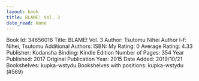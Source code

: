 ```yaml
---
layout: book
title: BLAME! Vol. 3
date_read: None
---
```


Book Id: 34656016
Title: BLAME! Vol. 3
Author: Tsutomu Nihei
Author l-f: Nihei, Tsutomu
Additional Authors: 
ISBN: 
My Rating: 0
Average Rating: 4.33
Publisher: Kodansha
Binding: Kindle Edition
Number of Pages: 354
Year Published: 2017
Original Publication Year: 2015
Date Added: 2019/10/21
Bookshelves: kupka-wstydu
Bookshelves with positions: kupka-wstydu (#569)

